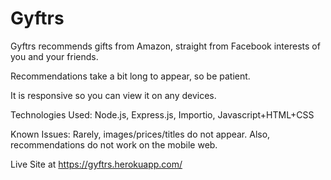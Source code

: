 Gyftrs
=====
Gyftrs recommends gifts from Amazon, straight from Facebook interests of you and your friends. 

Recommendations take a bit long to appear, so be patient.

It is responsive so you can view it on any devices. 

Technologies Used: Node.js, Express.js, Importio, Javascript+HTML+CSS

Known Issues: Rarely, images/prices/titles do not appear. Also, recommendations do not work on the mobile web. 

Live Site at https://gyftrs.herokuapp.com/
